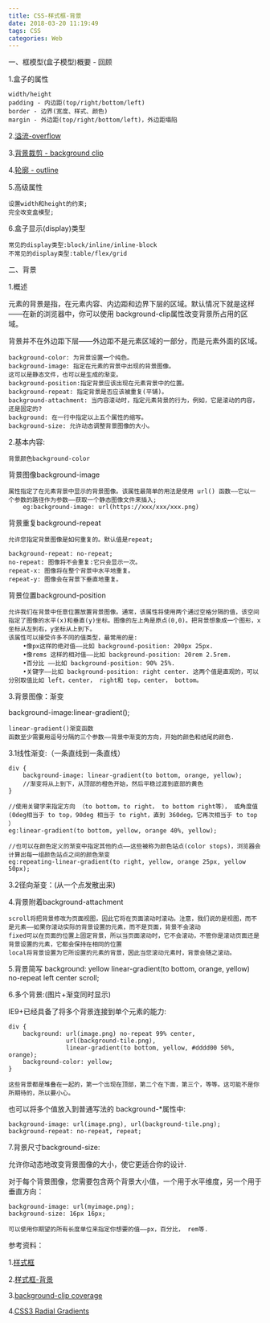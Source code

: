 ```yaml
---
title: CSS-样式框-背景
date: 2018-03-20 11:19:49
tags: CSS
categories: Web
---
```


一、框模型(盒子模型)概要 - 回顾

1.盒子的属性
	
	width/height
	padding - 内边距(top/right/bottom/left) 
	border - 边界(宽度、样式、颜色)
	margin - 外边距(top/right/bottom/left)，外边距塌陷
2.[溢流-overflow](https://developer.mozilla.org/zh-CN/Learn/CSS/Introduction_to_CSS/Box_model#Overflow)

3.[背景裁剪 - background clip](https://developer.mozilla.org/zh-CN/docs/Web/Guide/CSS/Getting_started/Boxes)

4.[轮廓 - outline](https://developer.mozilla.org/zh-CN/docs/Web/CSS/outline)

5.高级属性
	
	设置width和height的约束;
	完全改变盒模型;
6.盒子显示(display)类型
	
	常见的display类型:block/inline/inline-block
	不常见的display类型:table/flex/grid
二、背景

1.概述

元素的背景是指，在元素内容、内边距和边界下层的区域。默认情况下就是这样——在新的浏览器中，你可以使用 background-clip属性改变背景所占用的区域。

背景并不在外边距下层——外边距不是元素区域的一部分，而是元素外面的区域。

	background-color: 为背景设置一个纯色。
	background-image: 指定在元素的背景中出现的背景图像。
	这可以是静态文件，也可以是生成的渐变。
	background-position:指定背景应该出现在元素背景中的位置。
	background-repeat: 指定背景是否应该被重复(平铺)。
	background-attachment: 当内容滚动时，指定元素背景的行为，例如，它是滚动的内容，还是固定的?
	background: 在一行中指定以上五个属性的缩写。
	background-size: 允许动态调整背景图像的大小。
2.基本内容:
	
	背景颜色background-color
背景图像background-image 

	属性指定了在元素背景中显示的背景图像。该属性最简单的用法是使用 url() 函数——它以一个参数的路径作为参数——获取一个静态图像文件来插入;
		eg:background-image: url(https://xxx/xxx/xxx.png)
		
背景重复background-repeat

	允许您指定背景图像是如何重复的。默认值是repeat;
	
	background-repeat: no-repeat;	
	no-repeat: 图像将不会重复:它只会显示一次。
	repeat-x: 图像将在整个背景中水平地重复。
	repeat-y: 图像会在背景下垂直地重复。

背景位置background-position

	允许我们在背景中任意位置放置背景图像。通常，该属性将使用两个通过空格分隔的值，该空间指定了图像的水平(x)和垂直(y)坐标。图像的左上角是原点(0,0)。把背景想象成一个图形，x坐标从左到右，y坐标从上到下。
	该属性可以接受许多不同的值类型，最常用的是:
		•像px这样的绝对值——比如 background-position: 200px 25px.
		•像rems 这样的相对值——比如 background-position: 20rem 2.5rem.
		•百分比 ——比如 background-position: 90% 25%.
		•关键字——比如 background-position: right center. 这两个值是直观的，可以分别取值比如 left，center， right和 top，center， bottom。
	
3.背景图像：渐变

background-image:linear-gradient();

	linear-gradient()渐变函数
	函数至少需要用逗号分隔的三个参数——背景中渐变的方向，开始的颜色和结尾的颜色.
3.1线性渐变:（一条直线到一条直线）

	div {
		background-image: linear-gradient(to bottom, orange, yellow);
		//渐变将从上到下，从顶部的橙色开始，然后平稳过渡到底部的黄色
	}
<span>			

	//使用关键字来指定方向 （to bottom，to right， to bottom right等）， 或角度值 (0deg相当于 to top，90deg 相当于 to right，直到 360deg，它再次相当于 to top ）
	eg:linear-gradient(to bottom, yellow, orange 40%, yellow);
	
	//也可以在颜色定义的渐变中指定其他的点——这些被称为颜色站点(color stops)，浏览器会计算出每一组颜色站点之间的颜色渐变
	eg:repeating-linear-gradient(to right, yellow, orange 25px, yellow 50px);
3.2径向渐变：(从一个点发散出来)

4.背景附着background-attachment

	scroll将把背景修改为页面视图，因此它将在页面滚动时滚动。注意，我们说的是视图，而不是元素——如果你滚动实际的背景设置的元素，而不是页面，背景不会滚动
	fixed可以在页面的位置上固定背景，所以当页面滚动时，它不会滚动，不管你是滚动页面还是背景设置的元素，它都会保持在相同的位置
	local将背景设置为它所设置的元素的背景，因此当您滚动元素时，背景会随之滚动。
5.背景简写
		background: yellow linear-gradient(to bottom, orange, yellow) no-repeat left center scroll;		 
		 
6.多个背景:(图片+渐变同时显示)

IE9+已经具备了将多个背景连接到单个元素的能力:

	div {
		background: url(image.png) no-repeat 99% center,
		            url(background-tile.png),
		            linear-gradient(to bottom, yellow, #dddd00 50%, orange);
		background-color: yellow;
	}
	
	这些背景都是堆叠在一起的，第一个出现在顶部，第二个在下面，第三个，等等。这可能不是你所期待的，所以要小心。
也可以将多个值放入到普通写法的 background-*属性中:

	background-image: url(image.png), url(background-tile.png);
	background-repeat: no-repeat, repeat;
7.背景尺寸background-size:

允许你动态地改变背景图像的大小，使它更适合你的设计.

对于每个背景图像，您需要包含两个背景大小值，一个用于水平维度，另一个用于垂直方向：

	background-image: url(myimage.png);
	background-size: 16px 16px;
	
	可以使用你期望的所有长度单位来指定你想要的值——px，百分比， rem等.

参考资料：

1.[样式框](https://developer.mozilla.org/zh-CN/docs/Learn/CSS/Styling_boxes)

2.[样式框-背景](https://developer.mozilla.org/zh-CN/docs/Learn/CSS/Styling_boxes/背景)

3.[background-clip coverage](https://developer.mozilla.org/zh-CN/Learn/CSS/Introduction_to_CSS/Box_model#Background_clip)

4.[CSS3 Radial Gradients](https://dev.opera.com/articles/css3-radial-gradients/)